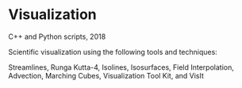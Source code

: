 # Visualization
C++ and Python scripts, 2018

Scientific visualization using the following tools and techniques:

Streamlines,
Runga Kutta-4, 
Isolines,
Isosurfaces,
Field Interpolation,
Advection,
Marching Cubes,
Visualization Tool Kit, and
VisIt

